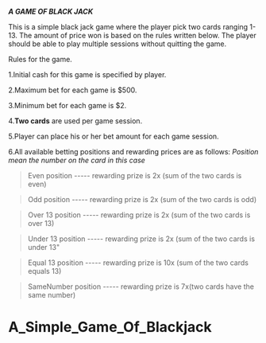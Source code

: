 ***A GAME OF BLACK JACK***

This is a simple black jack game where the player pick two cards ranging 1-13. The amount of price  won is based on the rules written below. The player should be able to play multiple sessions without quitting the game.

Rules for the game.

1.Initial cash for this game is specified by player.

2.Maximum bet for each game is $500.

3.Minimum bet for each game is $2.

4.**Two cards** are used per game session.

5.Player can place his or her bet amount for each game session.

6.All available betting positions and rewarding prices are as follows:
	*Position mean the number on the card in this case*
>
> Even position ----- rewarding prize is 2x (sum of the two
> cards is even)

>
> Odd position ----- rewarding prize is 2x (sum of the two cards
> is odd)

> Over 13 position ----- rewarding prize is 2x
> (sum of the two cards is over 13)

> Under 13 position ----- rewarding prize is 2x
> (sum of the two cards is under 13"

> Equal 13 position ----- rewarding prize is 10x
> (sum of the two cards equals 13)

> SameNumber position ----- rewarding prize is 7x(two cards have the same number)
# A_Simple_Game_Of_Blackjack
